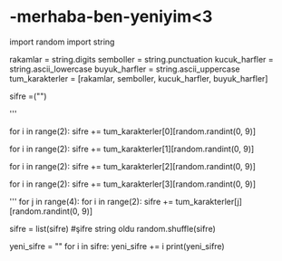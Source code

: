 # -merhaba-ben-yeniyim<3
import random
import string

rakamlar = string.digits
semboller = string.punctuation
kucuk_harfler = string.ascii_lowercase
buyuk_harfler = string.ascii_uppercase
tum_karakterler = [rakamlar, semboller, kucuk_harfler, buyuk_harfler]

sifre =("")

'''

for i in range(2):
    sifre += tum_karakterler[0][random.randint(0, 9)]
    
for i in range(2):
    sifre += tum_karakterler[1][random.randint(0, 9)]

for i in range(2):
    sifre += tum_karakterler[2][random.randint(0, 9)]

for i in range(2):
    sifre += tum_karakterler[3][random.randint(0, 9)]

'''
for j in range(4):
    for i in range(2):
        sifre += tum_karakterler[j][random.randint(0, 9)]

sifre = list(sifre)                     #şifre string oldu
random.shuffle(sifre)


yeni_sifre = ""
for i in sifre:
    yeni_sifre += i
print(yeni_sifre)    
